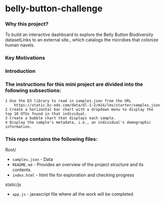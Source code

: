 # belly-button-challenge

### Why this project?
To build an interactive dashboard to explore the Belly Button Biodiversity datasetLinks to an external site., which catalogs the microbes that colonize human navels.

### Key Motivations


### Introduction



### The instructions for this mini project are divided into the following subsections:
    1 Use the D3 library to read in samples.json from the URL
        https://static.bc-edx.com/data/dl-1-2/m14/lms/starter/samples.json
    2 Create a horizontal bar chart with a dropdown menu to display the top 10 OTUs found in that individual.
    3 Create a bubble chart that displays each sample.
    4 Display the sample's metadata, i.e., an individual's demographic information.


### This repo contains the following files:

Root/
 - `samples.json` - Data
 - `README.md` - Provides an overview of the project structure and its contents.
 - `index.html` - html file for exploration and checking progress
    
static/js
 - `app.js` - javascript file where all the work will be completed
